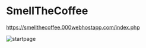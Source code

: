 # SmellTheCoffee
https://smellthecoffee.000webhostapp.com/index.php

![startpage](https://user-images.githubusercontent.com/29461261/37239318-b4ed5fac-2439-11e8-9650-64297461b97a.png)

